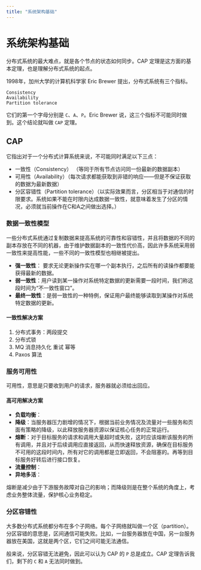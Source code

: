 ```yaml
---
title: "系统架构基础"
---
```


# 系统架构基础

分布式系统的最大难点，就是各个节点的状态如何同步。CAP 定理是这方面的基本定理，也是理解分布式系统的起点。

1998年，加州大学的计算机科学家 Eric Brewer 提出，分布式系统有三个指标。

```
Consistency
Availability
Partition tolerance
```

它们的第一个字母分别是 `C`、`A`、`P`。Eric Brewer 说，这三个指标不可能同时做到。这个结论就叫做 `CAP` 定理。

## CAP

它指出对于一个分布式计算系统来说，不可能同时满足以下三点：

- 一致性（Consistency） （等同于所有节点访问同一份最新的数据副本）
- 可用性（Availability）（每次请求都能获取到非错的响应——但是不保证获取的数据为最新数据）
- 分区容错性（Partition tolerance）（以实际效果而言，分区相当于对通信的时限要求。系统如果不能在时限内达成数据一致性，就意味着发生了分区的情况，必须就当前操作在C和A之间做出选择。）

### 数据一致性模型

一些分布式系统通过复制数据来提高系统的可靠性和容错性，并且将数据的不同的副本存放在不同的机器，由于维护数据副本的一致性代价高，因此许多系统采用弱一致性来提高性能，一些不同的一致性模型也相继被提出。

  - **强一致性**： 要求无论更新操作实在哪一个副本执行，之后所有的读操作都要能获得最新的数据。
  - **弱一致性**：用户读到某一操作对系统特定数据的更新需要一段时间，我们称这段时间为“不一致性窗口”。
  - **最终一致性**：是弱一致性的一种特例，保证用户最终能够读取到某操作对系统特定数据的更新。

#### 一致性解决方案

  1. 分布式事务：两段提交
  2. 分布式锁
  3. MQ 消息持久化 重试 幂等
  4. Paxos 算法

### 服务可用性

可用性，意思是只要收到用户的请求，服务器就必须给出回应。

#### 高可用解决方案

  - **负载均衡**：
  - **降级**：当服务器压力剧增的情况下，根据当前业务情况及流量对一些服务和页面有策略的降级，以此释放服务器资源以保证核心任务的正常运行。
  - **熔断**：对于目标服务的请求和调用大量超时或失败，这时应该熔断该服务的所有调用，并且对于后续调用应直接返回，从而快速释放资源，确保在目标服务不可用的这段时间内，所有对它的调用都是立即返回，不会阻塞的。再等到目标服务好转后进行接口恢复。
  - **流量控制**：
  - **异地多活**：

熔断是减少由于下游服务故障对自己的影响；而降级则是在整个系统的角度上，考虑业务整体流量，保护核心业务稳定。

### 分区容错性

大多数分布式系统都分布在多个子网络。每个子网络就叫做一个区（partition）。分区容错的意思是，区间通信可能失败。比如，一台服务器放在中国，另一台服务器放在美国，这就是两个区，它们之间可能无法通信。

般来说，分区容错无法避免，因此可以认为 CAP 的 `P` 总是成立。CAP 定理告诉我们，剩下的 `C` 和 `A` 无法同时做到。